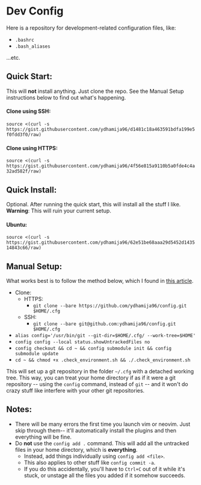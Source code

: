 # Dev Config

Here is a repository for development-related configuration files, like:

* `.bashrc`
* `.bash_aliases`

...etc.

## Quick Start:

This will **not** install anything. Just clone the repo. See the Manual Setup instructions below to find out what's happening.

#### Clone using SSH: 
`source <(curl -s https://gist.githubusercontent.com/ydhamija96/d1481c18a463591bdfa199e5f0fdd3f0/raw)`
#### Clone using HTTPS: 
`source <(curl -s https://gist.githubusercontent.com/ydhamija96/4f56e815a9110b5a0fde4c4a32ad582f/raw)`

## Quick Install:

Optional. After running the quick start, this will install all the stuff I like. **Warning**: This will ruin your current setup.

#### Ubuntu:
`source <(curl -s https://gist.githubusercontent.com/ydhamija96/62e51be68aaa29d5452d143514843c66/raw)`

## Manual Setup:

What works best is to follow the method below, which I found in [this article](https://developer.atlassian.com/blog/2016/02/best-way-to-store-dotfiles-git-bare-repo/).

* Clone:
    * HTTPS:
        * `git clone --bare https://github.com/ydhamija96/config.git $HOME/.cfg`
    * SSH:
        * `git clone --bare git@github.com:ydhamija96/config.git $HOME/.cfg`
* `alias config='/usr/bin/git --git-dir=$HOME/.cfg/ --work-tree=$HOME'`
* `config config --local status.showUntrackedFiles no`
* `config checkout && cd ~ && config submodule init && config submodule update`
* `cd ~ && chmod +x .check_environment.sh && ./.check_environment.sh`

This will set up a git repository in the folder `~/.cfg` with a detached working tree. This way, you can treat your home directory if as if it were a git repository
-- using the `config` command, instead of `git` -- and it won't do crazy stuff like interfere with your other git repositories.

## Notes:

- There will be many errors the first time you launch vim or neovim. Just skip through them-- it'll automatically install the plugins and then everything will be fine.
- Do **not** use the `config add .` command. This will add all the untracked files in your home directory, which is **everything**.
    - Instead, add things individually using `config add <file>`.
    - This also applies to other stuff like `config commit -a`.
    - If you do this accidentally, you'll have to `Ctrl+C` out of it while it's stuck, or unstage all the files you added if it somehow succeeds.
